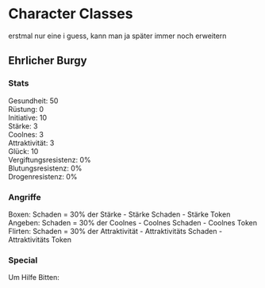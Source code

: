 # Character Classes
erstmal nur eine i guess, kann man ja später immer noch erweitern

## Ehrlicher Burgy
### Stats
Gesundheit: 50 \
Rüstung: 0 \
Initiative: 10 \
Stärke: 3 \
Coolnes: 3 \
Attraktivität: 3 \
Glück: 10 \
Vergiftungsresistenz: 0% \
Blutungsresistenz: 0% \
Drogenresistenz: 0%

### Angriffe
Boxen: Schaden = 30% der Stärke - Stärke Schaden - Stärke Token \
Angeben: Schaden = 30% der Coolnes - Coolnes Schaden - Coolnes Token \
Flirten: Schaden = 30% der Attraktivität - Attraktivitäts Schaden - Attraktivitäts Token
### Special
Um Hilfe Bitten: 

